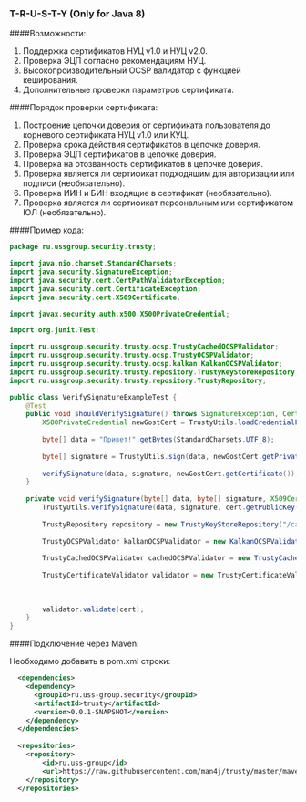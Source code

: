 ### T-R-U-S-T-Y (Only for Java 8)

####Возможности:

1. Поддержка сертификатов НУЦ v1.0 и НУЦ v2.0.
2. Проверка ЭЦП согласно рекомендациям НУЦ.
3. Высокопроизводительный OCSP валидатор с функцией кеширования.
4. Дополнительные проверки параметров сертификата.

####Порядок проверки сертификата:
1. Построение цепочки доверия от сертификата пользователя до корневого сертификата НУЦ v1.0 или КУЦ.
2. Проверка срока действия сертификатов в цепочке доверия.
3. Проверка ЭЦП сертификатов в цепочке доверия.
4. Проверка на отозванность сертификатов в цепочке доверия.
5. Проверка является ли сертификат подходящим для авторизации или подписи (необязательно).
6. Проверка ИИН и БИН входящие в сертификат (необязательно).
7. Проверка является ли сертификат персональным или сертификатом ЮЛ (необязательно).

####Пример кода:
```java
package ru.ussgroup.security.trusty;

import java.nio.charset.StandardCharsets;
import java.security.SignatureException;
import java.security.cert.CertPathValidatorException;
import java.security.cert.CertificateException;
import java.security.cert.X509Certificate;

import javax.security.auth.x500.X500PrivateCredential;

import org.junit.Test;

import ru.ussgroup.security.trusty.ocsp.TrustyCachedOCSPValidator;
import ru.ussgroup.security.trusty.ocsp.TrustyOCSPValidator;
import ru.ussgroup.security.trusty.ocsp.kalkan.KalkanOCSPValidator;
import ru.ussgroup.security.trusty.repository.TrustyKeyStoreRepository;
import ru.ussgroup.security.trusty.repository.TrustyRepository;

public class VerifySignatureExampleTest {
    @Test
    public void shouldVerifySignature() throws SignatureException, CertPathValidatorException, CertificateException {
        X500PrivateCredential newGostCert = TrustyUtils.loadCredentialFromResources("/example/ul_gost_2.0.p12", "123456");
        
        byte[] data = "Привет!".getBytes(StandardCharsets.UTF_8);
        
        byte[] signature = TrustyUtils.sign(data, newGostCert.getPrivateKey());
        
        verifySignature(data, signature, newGostCert.getCertificate());
    }
    
    private void verifySignature(byte[] data, byte[] signature, X509Certificate cert) throws SignatureException, CertPathValidatorException, CertificateException {
        TrustyUtils.verifySignature(data, signature, cert.getPublicKey());
        
        TrustyRepository repository = new TrustyKeyStoreRepository("/ca/kalkan_repository.jks");
        
        TrustyOCSPValidator kalkanOCSPValidator = new KalkanOCSPValidator("http://beren.pki.kz/ocsp/", repository);
        
        TrustyCachedOCSPValidator cachedOCSPValidator = new TrustyCachedOCSPValidator(kalkanOCSPValidator, 5, 60);
        
        TrustyCertificateValidator validator = new TrustyCertificateValidator.Builder(cachedOCSPValidator).checkIsEnterprise()
                                                                                                          .checkForSigning()
                                                                                                          .build();
        
        validator.validate(cert);
    }
}

```
####Подключение через Maven:

Необходимо добавить в pom.xml строки:
```xml
  <dependencies>
    <dependency>
      <groupId>ru.uss-group.security</groupId>
      <artifactId>trusty</artifactId>
      <version>0.0.1-SNAPSHOT</version>
    </dependency>
  </dependencies>
  
  <repositories>
    <repository>
        <id>ru.uss-group</id>
        <url>https://raw.githubusercontent.com/man4j/trusty/master/maven</url>
    </repository>
  </repositories>
  
  ```
